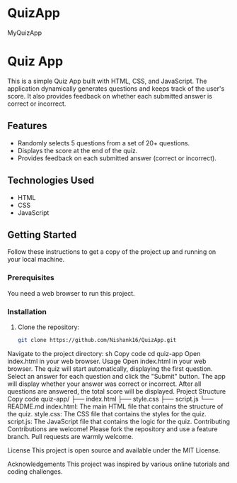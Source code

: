 # QuizApp
 MyQuizApp
# Quiz App

This is a simple Quiz App built with HTML, CSS, and JavaScript. The application dynamically generates questions and keeps track of the user's score. It also provides feedback on whether each submitted answer is correct or incorrect.

## Features

- Randomly selects 5 questions from a set of 20+ questions.
- Displays the score at the end of the quiz.
- Provides feedback on each submitted answer (correct or incorrect).

## Technologies Used

- HTML
- CSS
- JavaScript

## Getting Started

Follow these instructions to get a copy of the project up and running on your local machine.

### Prerequisites

You need a web browser to run this project.

### Installation

1. Clone the repository:
   ```sh
   git clone https://github.com/Nishank16/QuizApp.git
Navigate to the project directory:
sh
Copy code
cd quiz-app
Open index.html in your web browser.
Usage
Open index.html in your web browser.
The quiz will start automatically, displaying the first question.
Select an answer for each question and click the "Submit" button.
The app will display whether your answer was correct or incorrect.
After all questions are answered, the total score will be displayed.
Project Structure
Copy code
quiz-app/
├── index.html
├── style.css
├── script.js
└── README.md
index.html: The main HTML file that contains the structure of the quiz.
style.css: The CSS file that contains the styles for the quiz.
script.js: The JavaScript file that contains the logic for the quiz.
Contributing
Contributions are welcome! Please fork the repository and use a feature branch. Pull requests are warmly welcome.

License
This project is open source and available under the MIT License.

Acknowledgements
This project was inspired by various online tutorials and coding challenges.
